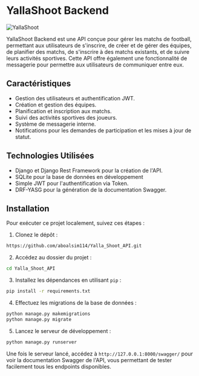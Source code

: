 # YallaShoot Backend

![YallaShoot](https://i.ibb.co/Gx4CdMP/DALL-E-2024-03-29-20-48-11-Design-a-favicon-logo-for-a-web-application-named-Yalla-Shoot-The-logo-sh.webp)

YallaShoot Backend est une API conçue pour gérer les matchs de football, permettant aux utilisateurs de s'inscrire, de créer et de gérer des équipes, de planifier des matchs, de s'inscrire à des matchs existants, et de suivre leurs activités sportives. Cette API offre également une fonctionnalité de messagerie pour permettre aux utilisateurs de communiquer entre eux.

## Caractéristiques

- Gestion des utilisateurs et authentification JWT.
- Création et gestion des équipes.
- Planification et inscription aux matchs.
- Suivi des activités sportives des joueurs.
- Système de messagerie interne.
- Notifications pour les demandes de participation et les mises à jour de statut.

## Technologies Utilisées

- Django et Django Rest Framework pour la création de l'API.
- SQLite pour la base de données en développement
- Simple JWT pour l'authentification via Token.
- DRF-YASG pour la génération de la documentation Swagger.

## Installation

Pour exécuter ce projet localement, suivez ces étapes :

1. Clonez le dépôt :

```bash 
https://github.com/aboalsim114/Yalla_Shoot_API.git
```

2. Accédez au dossier du projet :

```bash
cd Yalla_Shoot_API
```


3. Installez les dépendances en utilisant `pip` :

```bash 
pip install -r requirements.txt
```
4. Effectuez les migrations de la base de données :
```bash
python manage.py makemigrations
python manage.py migrate
```


5. Lancez le serveur de développement :
```bash
python manage.py runserver
```


Une fois le serveur lancé, accédez à `http://127.0.0.1:8000/swagger/` pour voir la documentation Swagger de l'API, vous permettant de tester facilement tous les endpoints disponibles.


